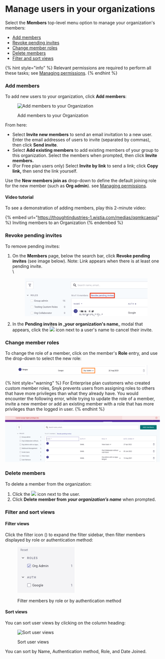 # Manage users in your organizations

Select the **Members** top-level menu option to manage your organization's members:

* [Add members](manage-users-in-your-organizations.md#add-members)
* [Revoke pending invites](manage-users-in-your-organizations.md#revoke-pending-invites)
* [Change member roles](manage-users-in-your-organizations.md#change-member-roles)
* [Delete members](manage-users-in-your-organizations.md#delete-members)
* [Filter and sort views](manage-users-in-your-organizations.md#filter-and-sort-views)

{% hint style="info" %}
Relevant permissions are required to perform all these tasks; see [Managing permissions](managing-permissions.md).
{% endhint %}

### Add members

To add new users to your organization, click **Add members**:

<div align="left">

<figure><img src="../../.gitbook/assets/Screen Shot 2022-02-24 at 12.51.45 PM.png" alt="Add members to your Organization"><figcaption><p>Add members to your Organization</p></figcaption></figure>

</div>

From here:

* Select **Invite new members** to send an email invitation to a new user. Enter the email addresses of users to invite (separated by commas), then click **Send invite**.
* Select **Add existing members** to add existing members of your group to this organization. Select the members when prompted, then click **Invite members.**
* (For Free plan users only) Select **Invite by link** to send a link; click **Copy link,** then send the link yourself.

Use the **New members join as** drop-down to define the default joining role for the new member (such as **Org admin**). see [Managing permissions](managing-permissions.md).

#### Video tutorial

To see a demonstration of adding members, play this 2-minute video:

{% embed url="https://thoughtindustries-1.wistia.com/medias/qqmkcaequj" %}
Inviting members to an Organization
{% endembed %}

### Revoke pending invites

To remove pending invites:

1.  On the **Members** page, below the search bar, click **Revoke pending invites** (see image below). Note: Link appears when there is at least one pending invite.\
    \


    <figure><img src="../../.gitbook/assets/Revoke.png" alt=""><figcaption></figcaption></figure>
2. In the **Pending invites in \_your organization's name**\_ modal that appears, click the ![](<../../.gitbook/assets/Screenshot 2022-03-11 at 08.05.56.png>) icon next to a user's name to cancel their invite.

### Change member roles

To change the role of a member, click on the member's **Role** entry, and use the drop-down to select the new role:

<figure><img src="../../.gitbook/assets/Change-role.png" alt=""><figcaption></figcaption></figure>

{% hint style="warning" %}
For Enterprise plan customers who created custom member roles, Snyk prevents users from assigning roles to others that have more privileges than what they already have. You would encounter the following error, while trying to update the role of a member, invite a new member or add an existing member with a role that has more privileges than the logged in user.
{% endhint %}

![](<../../.gitbook/assets/Screenshot 2022-08-01 at 15.51.05 (1).png>)

### Delete members

To delete a member from the organization:

1. Click the ![](<../../.gitbook/assets/Screenshot 2022-03-11 at 08.05.56.png>) icon next to the user.
2. Click **Delete member from** _**your organization’s name**_ when prompted.

### Filter and sort views

#### Filter views

Click the filter icon (<img src="../../.gitbook/assets/Screenshot 2022-03-11 at 08.47.59.png" alt="" data-size="line">) to expand the filter sidebar, then filter members displayed by role or authentication method:

<div align="left">

<figure><img src="../../.gitbook/assets/Screenshot 2023-08-23 at 10.11.33.png" alt="Filter members by role or by authentication method" width="186"><figcaption><p>Filter members by role or by authentication method</p></figcaption></figure>

</div>

#### Sort views

You can sort user views by clicking on the column heading:

<figure><img src="../../.gitbook/assets/Screenshot 2022-03-11 at 09.01.07.png" alt="Sort user views"><figcaption><p>Sort user views</p></figcaption></figure>

You can sort by Name, Authentication method, Role, and Date Joined.
